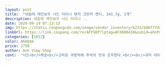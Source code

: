 ```yaml
---
layout: post 
title:  "네슬레 레인보우 너드 타이니 탠지 크런치 캔디, 141.7g, 1개" 
description: 네슬레 레인보우 너드 타이니 ..
date: 2020-09-19 07:13:13 
img: https://static.coupangcdn.com/image/vendor_inventory/b233/b96f77dcfeb3458500dcd23fc67a0f1cf7f4c02660740d3b4a5282f4c8b6.jpg 
linkUrl: https://link.coupang.com/re/AFFSDP?lptag=AF3600438&subid=ahnPublicAsk&pageKey=101297784&itemId=308853373&vendorItemId=3761028480&traceid=V0-113-adb3f7f82e92f57c 
categories: [1012] 
color: A6A6A6 
price: 2750 
author: Ask View Shop 
cont:  "너드<br/>짝궁<br/>고마운 쿠팡덕에 추억의 맛과 조우한다.<br/><br/>과자 아이스크림 빵 사탕 군것질 거리 천지인 그 곳에서<br/>괜히 난로 위 주전자 만져서 손도 데일뻔해보고<br/>그 다음은 두가지 모두 와르르 입에 털어넣다가<br/>그 때문에 짝궁이 바른 표기인줄 알았던 때도 있었다.<br/><br/>그냥 나가서 놀고 있으라고 오백원을 주시던 아빠<br/>그렇게 받은 오백원을 갖고 이발소 옆 슈퍼마켓에 가면<br/>그만큼 짝궁은 내게 영향력있었다.<br/><br/>내가 제일 좋아했던건 바로<br/>다만 새콤달콤의 신맛에 비하면 신맛이 살짝꿍 덜합니다.<br/><br/>다만 새콤달콤이 각자의 분야에 충실했던 반면 이제품은 섞여있어서인지 전체적으로 다 비슷한 맛을 냅니다.<br/><br/>로켓 직구는 배송이 정말 너무 빠르고 호기심에 한번씩 사보고픈 가격대 제품이 많아서 헤어나올 수가 없네요 ㅋㅋㅋ<br/>별 것도 아닌데 그걸 먹고 또 먹고<br/>새콤달콤을 좋아하던 이유는 새콤함의 신맛이 좋고<br/>새콤하고 달콤한 맛을 좋아하시면 만족하실 것 같아요.<br/><br/>새콤한 맛에 부르르 볼이 떨려도<br/>새콤한 첫맛에 달콤한 끝맛이네요.<br/><br/>생각보다 양이 많아서 심심할 때 한 입 씩 먹고 있어요 ㅋㅋ<br/>세상을 다 가진듯 풍족한 사람이 되었다.<br/><br/>시고 단 거 좋아하시는 분들은 드셔보시면 좋을 것 같아요<br/>신달신달의 맛이 잘 조화되어서 번갈아 먹던 재미가 있어서 좋아했어요.<br/><br/>아껴먹겠다고 굳게 다짐해도 멈출 수 없던 마약 사탕.<br/><br/>아빠 엄지 손가락 붙잡고 쫄랑쫄랑 이발소에 쫓아가면<br/>아빠가 이발하는 동안에 내게 주던 오백원이 있어 좋았다.<br/><br/>양쪽 모두 조심조심 옆면을 찢어<br/>어린이들의 은단 짝궁 사탕.<br/><br/>어린적 즐겨먹던 새콤달콤이 생각나서 구매했어요.<br/><br/>어릴 때 먹던 불량 식품 맛인데 더 시고 더 달아요<br/>어릴 적 아빠 따라 이발소 가는 날이 참 좋았다.<br/><br/>여러가지 색상이 섞여있어 보기에는 알록달록 더 예쁘네요.<br/><br/>와우회원  무료배송이벤트로 구매하게 되었습니다.<br/><br/>이렇게 다 커서도 먹어도 맛있는데 그 땐 얼마나 맛있었을까<br/>이름은 조금 달라도 그때처럼 지금도 너무나 달콤하다.<br/><br/>이제품도 맛도 크게 다르지않고 비슷해요.<br/><br/>일요일 늦은 아침<br/>입구가 침 때문에 축축해질 때까지 털어먹었던<br/>제가 직구한 식품들은 전부 맛이 강렬하네요 ㅋㅋ<br/>존재조차 잊고 살았는데<br/>짝꿍 아니고 짝궁.<br/> 맞춤법 파괴의 정석.<br/><br/>책꽂이에 가지런히 정리된 만화책들을 이리저리 어지르고<br/>최대한 야단법석 이발소 이곳 저곳을 휘젓고 다니면<br/>패키지 그림과 내용물 색이 별로 안 비슷하고 한알한알 모양도 크기도 들쑥날쑥해요<br/>한번은 딸기 한번은 포도<br/>한쪽은 포도 한쪽은 딸기<br/>함박웃음을 하고 반겨주시던 푸근한 이발사아저씨와<br/>후두둑 털면 작은 알갱이들이 나온다.<br/><br/>" 
---
```


